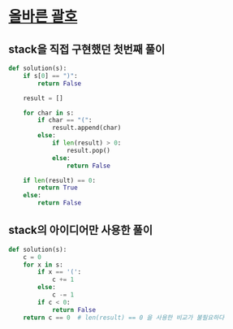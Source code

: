 # [올바른 괄호](https://programmers.co.kr/learn/courses/30/lessons/12909)

## stack을 직접 구현했던 첫번째 풀이

```py
def solution(s):
    if s[0] == ")":
        return False

    result = []

    for char in s:
        if char == "(":
            result.append(char)
        else:
            if len(result) > 0:
                result.pop()
            else:
                return False

    if len(result) == 0:
        return True
    else:
        return False
```

## stack의 **아이디어**만 사용한 풀이

```py
def solution(s):
    c = 0
    for x in s:
        if x == '(':
            c += 1
        else:
            c -= 1
        if c < 0:
            return False
    return c == 0  # len(result) == 0 을 사용한 비교가 불필요하다
```

